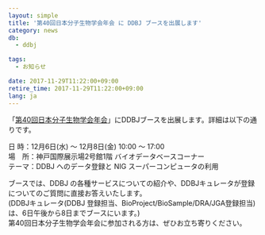 ```yaml
---
layout: simple
title: '第40回日本分子生物学会年会 に DDBJ ブースを出展します'
category: news
db:
  - ddbj

tags:
  - お知らせ

date: 2017-11-29T11:22:00+09:00
retire_time: 2017-11-29T11:22:00+09:00
lang: ja
---
```


<p>「<a href="http://www.aeplan.co.jp/conbio2017/index.html">第40回日本分子生物学会年会</a>」にDDBJブースを出展します。詳細は以下の通りです。</p>

<p><span class="bold">日 時：</span>12月6日(水) ～ 12月8日(金) 10:00 ～ 17:00<br><span class="bold">場　所：</span>神戸国際展示場2号館1階 バイオデータベースコーナー<br><span class="bold">テーマ：</span>DDBJ へのデータ登録と NIG スーパーコンピュータの利用</p>

<p>ブースでは、DDBJ の各種サービスについての紹介や、DDBJキュレータが登録についてのご質問に直接お答えいたします。<br>(DDBJキュレータ(DDBJ 登録担当、BioProject/BioSample/DRA/JGA登録担当)は、6日午後から8日までブースにいます。)<br>第40回日本分子生物学会年会に参加される方は、ぜひお立ち寄りください。</p>
